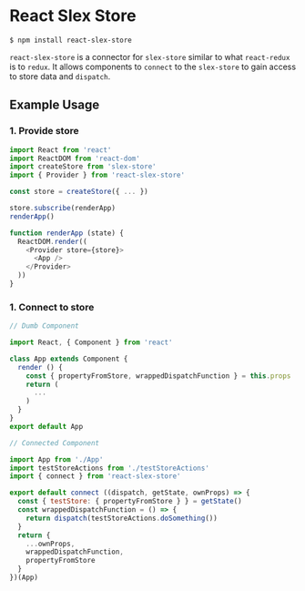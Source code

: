 # React Slex Store

```
$ npm install react-slex-store
```

`react-slex-store` is a connector for `slex-store` similar to what `react-redux` is to `redux`. It allows components to `connect` to the `slex-store` to gain access to store data and `dispatch`.

## Example Usage

### 1. Provide store

```javascript
import React from 'react'
import ReactDOM from 'react-dom'
import createStore from 'slex-store'
import { Provider } from 'react-slex-store'

const store = createStore({ ... })

store.subscribe(renderApp)
renderApp()

function renderApp (state) {
  ReactDOM.render((
    <Provider store={store}>
      <App />
    </Provider>
  ))
}

```

### 1. Connect to store

```javascript
// Dumb Component

import React, { Component } from 'react'

class App extends Component {
  render () {
    const { propertyFromStore, wrappedDispatchFunction } = this.props
    return (
      ...
    )
  }
}
export default App

// Connected Component

import App from './App'
import testStoreActions from './testStoreActions'
import { connect } from 'react-slex-store'

export default connect ((dispatch, getState, ownProps) => {
  const { testStore: { propertyFromStore } } = getState()
  const wrappedDispatchFunction = () => {
    return dispatch(testStoreActions.doSomething())
  }
  return {
    ...ownProps,
    wrappedDispatchFunction,
    propertyFromStore
  }
})(App)

```
